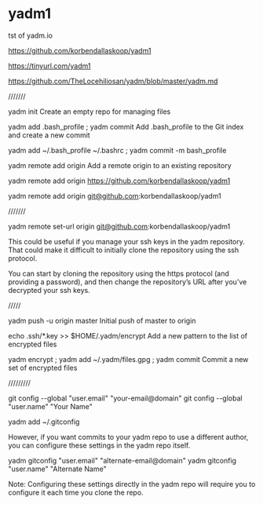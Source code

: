 # yadm1
tst of yadm.io

https://github.com/korbendallaskoop/yadm1

https://tinyurl.com/yadm1

https://github.com/TheLocehiliosan/yadm/blob/master/yadm.md

///////

   yadm init
          Create an empty repo for managing files

   yadm add .bash_profile ; yadm commit
          Add .bash_profile to the Git index and create a new commit

yadm add ~/.bash_profile ~/.bashrc ; yadm commit -m bash_profile

   yadm remote add origin <url>
          Add a remote origin to an existing repository

yadm remote add origin https://github.com/korbendallaskoop/yadm1

yadm remote add origin git@github.com:korbendallaskoop/yadm1

///////

yadm remote set-url origin git@github.com:korbendallaskoop/yadm1

This could be useful if you manage your ssh keys in the yadm repository. That could make it difficult to initially clone the repository using the ssh protocol. 

You can start by cloning the repository using the https protocol (and providing a password), and then change the repository’s URL after you’ve decrypted your ssh keys.

/////

   yadm push -u origin master
          Initial push of master to origin

   echo .ssh/*.key >> $HOME/.yadm/encrypt
          Add a new pattern to the list of encrypted files

   yadm encrypt ; yadm add ~/.yadm/files.gpg ; yadm commit
          Commit a new set of encrypted files

/////////

git config --global "user.email" "your-email@domain"
git config --global "user.name"  "Your Name"

yadm add ~/.gitconfig

However, if you want commits to your yadm repo to use a different author, you can configure these settings in the yadm repo itself.

yadm gitconfig "user.email" "alternate-email@domain"
yadm gitconfig "user.name"  "Alternate Name"

Note: Configuring these settings directly in the yadm repo will require you to configure it each time you clone the repo.
